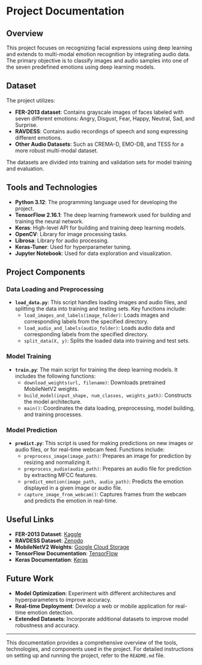# Project Documentation

## Overview

This project focuses on recognizing facial expressions using deep learning and extends to multi-modal emotion recognition by integrating audio data. The primary objective is to classify images and audio samples into one of the seven predefined emotions using deep learning models.

## Dataset

The project utilizes:
- **FER-2013 dataset**: Contains grayscale images of faces labeled with seven different emotions: Angry, Disgust, Fear, Happy, Neutral, Sad, and Surprise.
- **RAVDESS**: Contains audio recordings of speech and song expressing different emotions.
- **Other Audio Datasets**: Such as CREMA-D, EMO-DB, and TESS for a more robust multi-modal dataset.

The datasets are divided into training and validation sets for model training and evaluation.

## Tools and Technologies

- **Python 3.12**: The programming language used for developing the project.
- **TensorFlow 2.16.1**: The deep learning framework used for building and training the neural network.
- **Keras**: High-level API for building and training deep learning models.
- **OpenCV**: Library for image processing tasks.
- **Librosa**: Library for audio processing.
- **Keras-Tuner**: Used for hyperparameter tuning.
- **Jupyter Notebook**: Used for data exploration and visualization.

## Project Components

### Data Loading and Preprocessing

- **`load_data.py`**: This script handles loading images and audio files, and splitting the data into training and testing sets. Key functions include:
  - `load_images_and_labels(image_folder)`: Loads images and corresponding labels from the specified directory.
  - `load_audio_and_labels(audio_folder)`: Loads audio data and corresponding labels from the specified directory.
  - `split_data(X, y)`: Splits the loaded data into training and test sets.

### Model Training

- **`train.py`**: The main script for training the deep learning models. It includes the following functions:
  - `download_weights(url, filename)`: Downloads pretrained MobileNetV2 weights.
  - `build_model(input_shape, num_classes, weights_path)`: Constructs the model architecture.
  - `main()`: Coordinates the data loading, preprocessing, model building, and training processes.

### Model Prediction

- **`predict.py`**: This script is used for making predictions on new images or audio files, or for real-time webcam feed. Functions include:
  - `preprocess_image(image_path)`: Prepares an image for prediction by resizing and normalizing it.
  - `preprocess_audio(audio_path)`: Prepares an audio file for prediction by extracting MFCC features.
  - `predict_emotion(image_path, audio_path)`: Predicts the emotion displayed in a given image or audio file.
  - `capture_image_from_webcam()`: Captures frames from the webcam and predicts the emotion in real-time.

## Useful Links

- **FER-2013 Dataset**: [Kaggle](https://www.kaggle.com/c/challenges-in-representation-learning-facial-expression-recognition-challenge/data)
- **RAVDESS Dataset**: [Zenodo](https://zenodo.org/record/1188976)
- **MobileNetV2 Weights**: [Google Cloud Storage](https://storage.googleapis.com/tensorflow/keras-applications/mobilenet_v2/mobilenet_v2_weights_tf_dim_ordering_tf_kernels_1.0_224_no_top.h5)
- **TensorFlow Documentation**: [TensorFlow](https://www.tensorflow.org/api_docs)
- **Keras Documentation**: [Keras](https://keras.io/)

## Future Work

- **Model Optimization**: Experiment with different architectures and hyperparameters to improve accuracy.
- **Real-time Deployment**: Develop a web or mobile application for real-time emotion detection.
- **Extended Datasets**: Incorporate additional datasets to improve model robustness and accuracy.

---

This documentation provides a comprehensive overview of the tools, technologies, and components used in the project. For detailed instructions on setting up and running the project, refer to the `README.md` file.